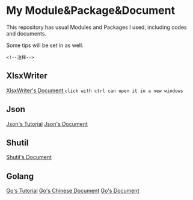 # My Module&Package&Document
This repository has usual Modules and Packages I used, including codes and documents.

Some tips will be set in as well.

<!--注释-->
`<!--注释-->`
## XlsxWriter
<a href="https://xlsxwriter.readthedocs.io/index.html" target="_blank" rel="noopener"> XlsxWriter's Document </a> `click with ctrl can open it in a new windows`

## Json
[Json's Tutorial](https://realpython.com/python-json/)
[Json's Document](https://docs.python.org/3/library/json.html#basic-usage)

## Shutil
[Shutil's Document](https://docs.python.org/3/library/shutil.html)

## Golang
[Go's Tutorial](https://www.runoob.com/go/go-tutorial.html)
[Go's Chinese Document](http://doc.golang.ltd/)
[Go's Document](https://go.dev/doc/)
